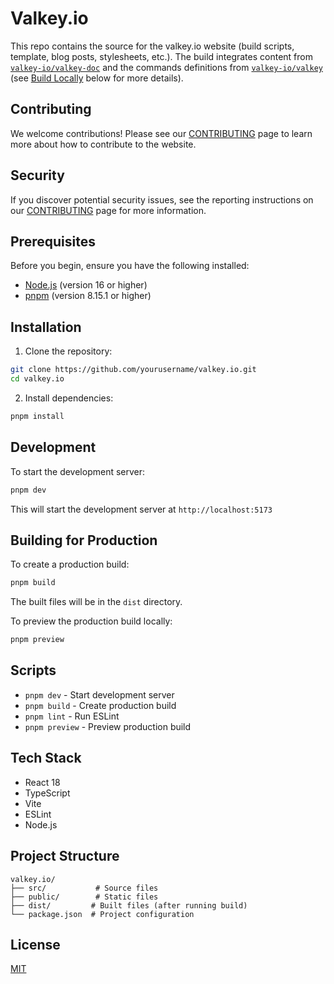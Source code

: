 # Valkey.io

This repo contains the source for the valkey.io website (build scripts, template, blog posts, stylesheets, etc.).
The build integrates content from [`valkey-io/valkey-doc`](https://github.com/valkey-io/valkey-doc) and the commands definitions from [`valkey-io/valkey`](https://github.com/valkey-io/valkey) (see [Build Locally](#build-locally) below for more details).

## Contributing

We welcome contributions! Please see our [CONTRIBUTING](CONTRIBUTING.md) page to learn more about how to contribute to the website.

## Security
If you discover potential security issues, see the reporting instructions on our [CONTRIBUTING](CONTRIBUTING.md#security-issue-notifications) page for more information.

## Prerequisites

Before you begin, ensure you have the following installed:
- [Node.js](https://nodejs.org/) (version 16 or higher)
- [pnpm](https://pnpm.io/) (version 8.15.1 or higher)

## Installation

1. Clone the repository:
```bash
git clone https://github.com/yourusername/valkey.io.git
cd valkey.io
```

2. Install dependencies:
```bash
pnpm install
```

## Development

To start the development server:
```bash
pnpm dev
```

This will start the development server at `http://localhost:5173`

## Building for Production

To create a production build:
```bash
pnpm build
```

The built files will be in the `dist` directory.

To preview the production build locally:
```bash
pnpm preview
```

## Scripts

- `pnpm dev` - Start development server
- `pnpm build` - Create production build
- `pnpm lint` - Run ESLint
- `pnpm preview` - Preview production build

## Tech Stack

- React 18
- TypeScript
- Vite
- ESLint
- Node.js

## Project Structure

```
valkey.io/
├── src/           # Source files
├── public/        # Static files
├── dist/         # Built files (after running build)
└── package.json  # Project configuration
```

## License

[MIT](LICENSE)
